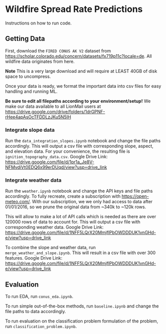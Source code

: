 # Wildfire Spread Rate Predictions
Instructions on how to run code.

## Getting Data
First, download the `FIRED CONUS AK V2` dataset from https://scholar.colorado.edu/concern/datasets/fx719p11c?locale=de. All wildfire data originates from here.

**Note** This is a very large download and will require at LEAST 40GB of disk space to uncompress.

Once your data is ready, we format the important data into csv files for easy handling and running ML.

**Be sure to edit all filepaths according to your environment/setup!** We make our data available to all LionMail users at https://drive.google.com/drive/folders/1drGPNF-rHee4apAsOcTFDDLzJKu5N5IH 

### Integrate slope data
Run the `data_integration_slopes.ipynb` notebook and change the file paths accordingly. This will output a csv file with corresponding slope, aspect, and elevation data. For your convenience, the resulting file is `ignition_topography_data.csv`. Google Drive Link: https://drive.google.com/file/d/1pr1a_Je8V-NFMvdiVt0EDQ6x99erDUqd/view?usp=drive_link 

### Integrate weather data
Run the `weather.ipynb` notebook and change the API keys and file paths accordingly. To fully recreate, create a subscription with https://open-meteo.com/. With our subscription, we we only had access to data after 01/01/2016, so we prune the original data from ~340k to ~120k rows.

This will allow to make a lot of API calls which is needed as there are over 120000 rows of data to account for. This will output a csv file with corresponding weather data. Google Drive Link: https://drive.google.com/file/d/1NFF5LQrX20MmjflPbOWDDDUK1vnGHd-e/view?usp=drive_link 

To combine the slope and weather data, run `merge_weather_and_slope.ipynb`. This will result in a csv file with over 300 features. Google Drive Link: https://drive.google.com/file/d/1NFF5LQrX20MmjflPbOWDDDUK1vnGHd-e/view?usp=drive_link 

## Evaluation
To run EDA, run `conus_eda.ipynb`.

To run simple out-of-the-box methods, run `baseline.ipynb` and change the file paths to data accordingly. 

To run evaluation on the classification problem formulation of the problem, run `classification_problem.ipynb`.
